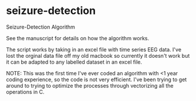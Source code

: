 # seizure-detection
Seizure-Detection Algorithm

See the manuscript for details on how the algorithm works.

The script works by taking in an excel file with time series EEG data. I've lost the orginal data file off my old macbook so currently it doesn't work but it can be adapted to any labelled dataset in an excel file.

NOTE: 
This was the first time I've ever coded an algorithm with <1 year coding experience, so the code is not very efficient. I've been trying to get around to trying to optimize the processes through vectorizing all the operations in C. 
